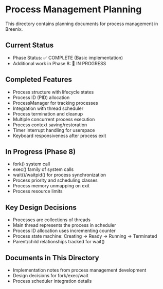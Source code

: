 # Process Management Planning

This directory contains planning documents for process management in Breenix.

## Current Status
- Phase Status: ✅ COMPLETE (Basic implementation)
- Additional work in Phase 8: 🚧 IN PROGRESS

## Completed Features
- Process structure with lifecycle states
- Process ID (PID) allocation
- ProcessManager for tracking processes
- Integration with thread scheduler
- Process termination and cleanup
- Multiple concurrent process execution
- Process context saving/restoration
- Timer interrupt handling for userspace
- Keyboard responsiveness after process exit

## In Progress (Phase 8)
- fork() system call
- exec() family of system calls
- wait()/waitpid() for process synchronization
- Process priority and scheduling classes
- Process memory unmapping on exit
- Process resource limits

## Key Design Decisions
- Processes are collections of threads
- Main thread represents the process in scheduler
- Process ID allocation uses incrementing counter
- Process state machine: Creating → Ready → Running → Terminated
- Parent/child relationships tracked for wait()

## Documents in This Directory
- Implementation notes from process management development
- Design decisions for fork/exec/wait
- Process scheduler integration details